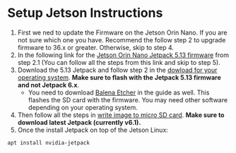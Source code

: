 # Setup Jetson Instructions
1. First we ned to update the Firmware on the Jetson Orin Nano. If you are not sure which one you have. Recommend the follow step 2 to upgrade firmware to 36.x or greater. Otherwise, skip to step 4.
2. In the following link for the  [Jetson Orin Nano Jetpack 5.13 firmware](https://www.jetson-ai-lab.com/initial_setup_jon.html#360-upgrade-the-jetson-uefi-firmware-to-36x) from step 2.1 (You can follow all the steps from this link and skip to step 5).
3. Download the 5.13 Jetpack and follow step 2 in the [dowload for your operating system](https://developer.nvidia.com/embedded/learn/get-started-jetson-orin-nano-devkit#write). **Make sure to flash with the Jetpack 5.13 firmware and not Jetpack 6.x**.
    - You need to download [Balena Etcher](https://etcher.balena.io/) in the guide as well. This flashes the SD card with the firmware. You may need other software depending on your operating system.
4. Then follow all the steps in [write image to micro SD card](https://developer.nvidia.com/embedded/learn/get-started-jetson-orin-nano-devkit#write). **Make sure to download latest Jetpack (currently v6.1).**
5. Once the install Jetpack on top of the Jetson Linux:
```
apt install nvidia-jetpack
```

